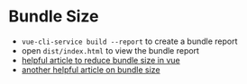 # Bundle Size

- `vue-cli-service build --report` to create a bundle report
- open `dist/index.html` to view the bundle report
- [helpful article to reduce bundle size in vue](https://dev.to/m9hmood/reduce-vue-js-application-size-kfl)
- [another helpful article on bundle size](https://dev.to/heruujoko_38/analyzing-and-improving-bundle-size-4n6m)
